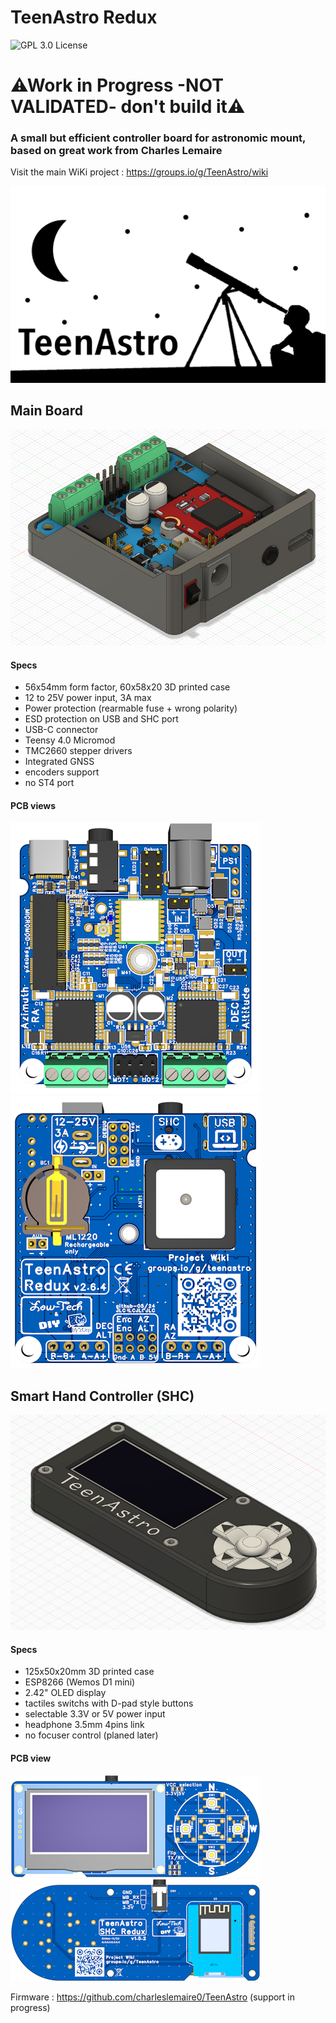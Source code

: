 # TeenAstro Redux
![GPL 3.0 License](https://img.shields.io/badge/GitHub-GPL--3.0-informational)

# ⚠Work in Progress -NOT VALIDATED- don't build it⚠


### A small but efficient controller board for astronomic mount, based on great work from Charles Lemaire
 Visit the main WiKi project :  https://groups.io/g/TeenAstro/wiki
 
 ![TeenAstro Wiki](https://github.com/charleslemaire0/TeenAstro/blob/master/logoTeenAstro.jpg?raw=true)
 



## Main Board

![3D_view](TeenAstro_Redux.png)

#### Specs

* 56x54mm form factor, 60x58x20 3D printed case
* 12 to 25V power input, 3A max
* Power protection (rearmable fuse + wrong polarity)
* ESD protection on USB and SHC port
* USB-C connector
* Teensy 4.0 Micromod
* TMC2660 stepper drivers
* Integrated GNSS
* encoders support
* no ST4 port

#### PCB views
![Main Board 3D_view TOP](1_Main_board/TeenAstro_Redux__Main_Board_v2.6.4__2_3D-view_top_small.png) ![Main Board 3D_view BOT](1_Main_board/TeenAstro_Redux__Main_Board_v2.6.4__2_3D-view_bot_small.png)


## Smart Hand Controller (SHC)

![3D_view](SHC.png)

#### Specs

* 125x50x20mm 3D printed case
* ESP8266 (Wemos D1 mini)
* 2.42" OLED display
* tactiles switchs with D-pad style buttons
* selectable 3.3V or 5V power input
* headphone 3.5mm 4pins link
* no focuser control (planed later)

#### PCB view
![Remote Controller 3D_view TOP](2_SHC/TeenAstro_Redux__SHC_v1.5.2__2_3D_view_top_small.png) ![Remonte controller 3D_view BOT](2_SHC/TeenAstro_Redux__SHC_v1.5.2__2_3D_view_bot_small.png)



Firmware : https://github.com/charleslemaire0/TeenAstro (support in progress)
